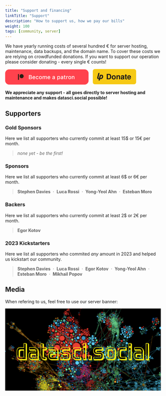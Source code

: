 ```yaml
---
title: "Support and financing"
linkTitle: "Support"
description: "How to support us, how we pay our bills"
weight: 100
tags: [community, server]
---
```


We have yearly running costs of several hundred &euro; for server hosting, maintenance, data backups, and the domain name. To cover these costs we are relying on crowdfunded donations. If you want to support our operation please consider donating - every single &euro; counts!

 <a href="https://www.patreon.com/bePatron?u=88962596"><img alt="Donate using Liberapay" src="/images/patreonbutton.png" width=270></a> &nbsp; <a href="https://liberapay.com/datasci.social/donate"><img alt="Donate using Liberapay" src="/images/liberapaybutton.svg" width=142></a>

**We appreciate any support - all goes directly to server hosting and maintenance and makes datasci.social possible!**

## Supporters


### Gold Sponsors
Here we list all supporters who currently commit at least 15$ or 15&euro; per month.
> *none yet - be the first!*

### Sponsors
Here we list all supporters who currently commit at least 6$ or 6&euro; per month.
> **Stephen Davies** &nbsp;·&nbsp; **Luca Rossi** &nbsp;·&nbsp; **Yong-Yeol Ahn** &nbsp;·&nbsp; **Esteban Moro**

### Backers
Here we list all supporters who currently commit at least 2$ or 2&euro; per month.
> **Egor Kotov**


### 2023 Kickstarters
Here we list all supporters who commited *any* amount in 2023 and helped us kickstart our community.
> **Stephen Davies** &nbsp;·&nbsp; **Luca Rossi** &nbsp;·&nbsp; **Egor Kotov** &nbsp;·&nbsp; **Yong-Yeol Ahn** &nbsp;·&nbsp; **Esteban Moro** &nbsp;·&nbsp; **Mikhail Popov**

## Media
When refering to us, feel free to use our server banner:

![Server banner](/images/logodatascisocial_full.png "Server banner")